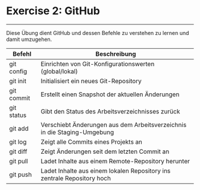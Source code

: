 # Exercise 2: GitHub
--- 
Diese Übung dient GitHub und dessen Befehle zu verstehen zu lernen und damit umzugehen.

| Befehl      | Beschreibung                                          |
| ----------- | ----------------------------------------------------- |
| git config  | Einrichten von Git-Konfigurationswerten (global/lokal) |
| git init    | Initialisiert ein neues Git-Repository               |
| git commit  | Erstellt einen Snapshot der aktuellen Änderungen      |
| git status  | Gibt den Status des Arbeitsverzeichnisses zurück     |
| git add     | Verschiebt Änderungen aus dem Arbeitsverzeichnis in die Staging-Umgebung |
| git log     | Zeigt alle Commits eines Projekts an                 |
| git diff    | Zeigt Änderungen seit dem letzten Commit an          |
| git pull    | Ladet Inhalte aus einem Remote-Repository herunter   |
| git push    | Ladet Inhalte aus einem lokalen Repository ins zentrale Repository hoch |
